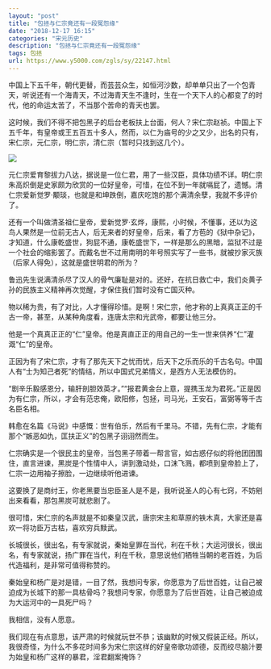 ```yaml
---
layout: "post"
title: "包拯与仁宗竟还有一段冤怨缘"
date: "2018-12-17 16:15"
categories: "宋元历史"
description: "包拯与仁宗竟还有一段冤怨缘"
tags: 包拯
url: https://www.y5000.com/zgls/sy/22147.html
---
```






中国上下五千年，朝代更替，而芸芸众生，如恒河沙数，却单单只出了一个包青天，听说还有一个海青天，不过海青天生不逢时，生在一个天下人的心都变了的时代，他的命运太苦了，不当那个苦命的青天也罢。

这时候，我们不得不把包黑子的后台老板扶上台面，何人？宋仁宗赵祯。中国上下五千年，有皇帝或王五百五十多人，然而，以仁为庙号的少之又少，出名的只有，宋仁宗，元仁宗，明仁宗，清仁宗（暂时只找到这几个）。

![](https://img.y5000.com/uploads/allimg/170531/0934121139-0.jpg)

元仁宗爱育黎拔力八达，据说是一位仁君，用了一些汉臣，具体功绩不详。明仁宗朱高炽倒是史家颇为欣赏的一位好皇帝，可惜，在位不到一年就嗝屁了，遗憾。清仁宗爱新觉罗·颙琰，也就是和坤跌倒，嘉庆吃饱的那个满清余孽，我就不多评价了。

还有一个叫做清圣祖仁皇帝，爱新觉罗·玄烨，康熙，小时候，不懂事，还以为这鸟人果然是一位前无古人，后无来者的好皇帝，后来，看了方苞的《狱中杂记》，才知道，什么康乾盛世，狗屁不通，康乾盛世下，一样是那么的黑暗，监狱不过是一个社会的缩影罢了。而戴名世不过用南明的年号照实写了一些书，就被抄家灭族（后家人得免），这就是盛世明君的所为？

鲁迅先生说满清杀尽了汉人的骨气廉耻是对的。还好，在抗日救亡中，我们炎黄子孙的民族主义精神再次觉醒，才保住我们暂时没有亡国灭种。

物以稀为贵，有了对比，人才懂得珍惜。是啊！宋仁宗，他才称的上真真正正的千古一帝，甚至，从某种角度看，连唐太宗和光武帝，都要让他三分。

他是一个真真正正的“仁”皇帝。他是真直正正的用自己的一生一世来供养“仁”灌溉“仁”的皇帝。

正因为有了宋仁宗，才有了那先天下之忧而忧，后天下之乐而乐的千古名句。中国人有“士为知己者死”的情结，所以中国式兄弟情义，是西方人无法模仿的。

“剧辛乐毅感恩分，输肝剖胆效英才。”“报君黄金台上意，提携玉龙为君死。”正是因为有仁宗，所以，才会有范忠俺，欧阳修，包拯，司马光，王安石，富弼等等千古名臣名相。

韩愈在名篇《马说》中感慨：世有伯乐，然后有千里马。不错，先有仁宗，才能有那个“嫉恶如仇，匡扶正义”的包黑子诩诩然而生。

仁宗确实是一个很民主的皇帝，当包黑子带着一帮言官，如古惑仔似的将他团团围住，直言进谏，黑炭是个性情中人，讲到激动处，口沫飞溅，都喷到皇帝脸上了，仁宗一边用袖子擦脸，一边继续听他进谏。

这要换了是商纣王，你老黑要当忠臣圣人是不是，我听说圣人的心有七窍，不妨剜出来看看，那包黑炭可就悲剧了。

很可惜，宋仁宗的名声就是不如秦皇汉武，唐宗宋主和草原的铁木真，大家还是喜欢一将功臣万古枯，喜欢穷兵黩武。

长城很长，很出名，有专家就说，秦始皇罪在当代，利在千秋；大运河很长，很出名，有专家就说，扬广罪在当代，利在千秋，意思说他们牺牲当朝的老百姓，为后代造福利，是非常可值得称赞的。

秦始皇和杨广是对是错，一目了然，我想问专家，你愿意为了后世百姓，让自己被迫成为长城下的那一具枯骨吗？我想问专家，你愿意为了后世百姓，让自己被迫成为大运河中的一具死尸吗？

我相信，没有人愿意。

我们现在有点意思，该严肃的时候就玩世不恭；该幽默的时候又假装正经。所以，我很奇怪，为什么不多花时间多为宋仁宗这样的好皇帝歌功颂德，反而绞尽脑汁要为始皇和杨广这样的暴君，淫君翻案掩饰？
